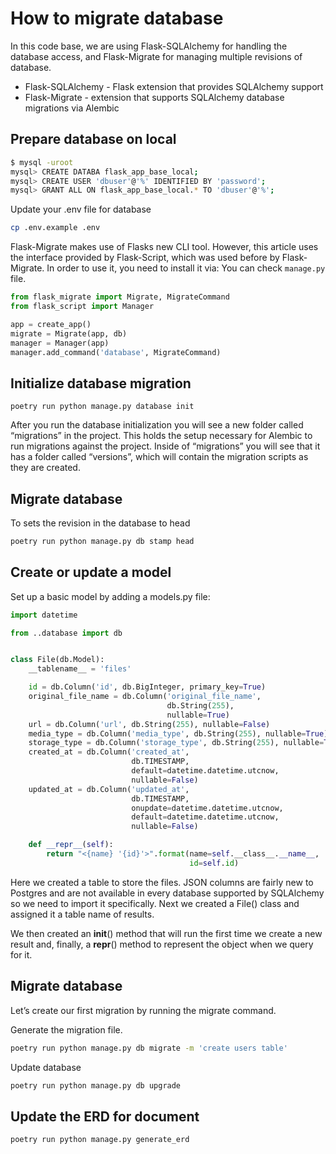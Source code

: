 # How to migrate database

In this code base, we are using Flask-SQLAlchemy for handling the database access, and Flask-Migrate for managing multiple revisions of database.

- Flask-SQLAlchemy - Flask extension that provides SQLAlchemy support
- Flask-Migrate - extension that supports SQLAlchemy database migrations via Alembic

## Prepare database on local

```bash
$ mysql -uroot
mysql> CREATE DATABA flask_app_base_local;
mysql> CREATE USER 'dbuser'@'%' IDENTIFIED BY 'password';
mysql> GRANT ALL ON flask_app_base_local.* TO 'dbuser'@'%';
```

Update your .env file for database

```bash
cp .env.example .env

```

Flask-Migrate makes use of Flasks new CLI tool. However, this article uses the interface provided by Flask-Script, which was used before by Flask-Migrate. In order to use it, you need to install it via:
You can check `manage.py` file.

```python
from flask_migrate import Migrate, MigrateCommand
from flask_script import Manager

app = create_app()
migrate = Migrate(app, db)
manager = Manager(app)
manager.add_command('database', MigrateCommand)

```

## Initialize database migration

```
poetry run python manage.py database init

```
After you run the database initialization you will see a new folder called “migrations” in the project. This holds the setup necessary for Alembic to run migrations against the project. Inside of “migrations” you will see that it has a folder called “versions”, which will contain the migration scripts as they are created.


## Migrate database

To sets the revision in the database to head
```bash
poetry run python manage.py db stamp head

```

## Create or update a model

Set up a basic model by adding a models.py file:

```python
import datetime

from ..database import db


class File(db.Model):
    __tablename__ = 'files'

    id = db.Column('id', db.BigInteger, primary_key=True)
    original_file_name = db.Column('original_file_name',
                                   db.String(255),
                                   nullable=True)
    url = db.Column('url', db.String(255), nullable=False)
    media_type = db.Column('media_type', db.String(255), nullable=True)
    storage_type = db.Column('storage_type', db.String(255), nullable=True)
    created_at = db.Column('created_at',
                           db.TIMESTAMP,
                           default=datetime.datetime.utcnow,
                           nullable=False)
    updated_at = db.Column('updated_at',
                           db.TIMESTAMP,
                           onupdate=datetime.datetime.utcnow,
                           default=datetime.datetime.utcnow,
                           nullable=False)

    def __repr__(self):
        return "<{name} '{id}'>".format(name=self.__class__.__name__,
                                        id=self.id)
```

Here we created a table to store the files.
JSON columns are fairly new to Postgres and are not available in every database supported by SQLAlchemy so we need to import it specifically.
Next we created a File() class and assigned it a table name of results. 

We then created an __init__() method that will run the first time we create a new result and, finally, a __repr__() method to represent the object when we query for it.

## Migrate database

Let’s create our first migration by running the migrate command.

Generate the migration file.

```bash
poetry run python manage.py db migrate -m 'create users table'
```

Update database

```bash
poetry run python manage.py db upgrade

```

## Update the ERD for document


```bash
poetry run python manage.py generate_erd
```

